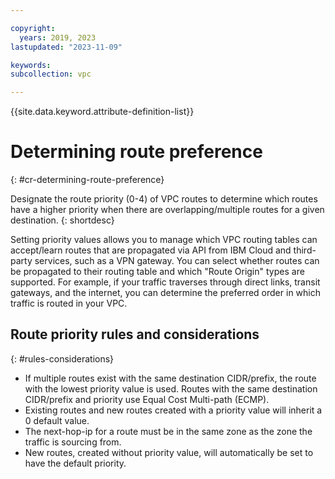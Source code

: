 ```yaml
---

copyright:
  years: 2019, 2023
lastupdated: "2023-11-09"

keywords:
subcollection: vpc

---
```


{{site.data.keyword.attribute-definition-list}}

# Determining route preference
{: #cr-determining-route-preference}

Designate the route priority (0-4) of VPC routes to determine which routes have a higher priority when there are overlapping/multiple routes for a given destination.
{: shortdesc}

Setting priority values allows you to manage which VPC routing tables can accept/learn routes that are propagated via API from IBM Cloud and third-party services, such as a VPN gateway. You can select whether routes can be propagated to their routing table and which "Route Origin" types are supported. For example, if your traffic traverses through direct links, transit gateways, and the internet, you can determine the preferred order in which traffic is routed in your VPC.

## Route priority rules and considerations
{: #rules-considerations}

*  If multiple routes exist with the same destination CIDR/prefix, the route with the lowest priority value is used. Routes with the same destination CIDR/prefix and priority use Equal Cost Multi-path (ECMP).
* Existing routes and new routes created with a priority value will inherit a 0 default value.
* The next-hop-ip for a route must be in the same zone as the zone the traffic is sourcing from.
* New routes, created without priority value, will automatically be set to have the default priority.
